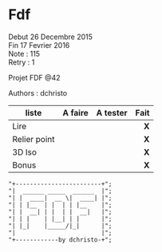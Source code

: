 # Fdf
Debut 26 Decembre 2015  
Fin 17 Fevrier 2016  
Note : 115  
Retry : 1  

Projet FDF @42

Authors : dchristo

liste     | A faire | A tester | Fait
----------|:--------|:--------:|-----:
Lire | | | **X**
Relier point | | | **X**
3D Iso | | | **X**
Bonus | | | **X**


	"+------------------------+";
	"|  ______ _____  ______  |";
	"| |  ____|  __ \|  ____| |";
	"| | |__  | |  | | |__    |";
	"| |  __| | |  | |  __|   |";
	"| | |    | |__| | |      |";
	"| |_|    |_____/|_|      |";
	"|                        |";
	"+------------by dchristo-+";
